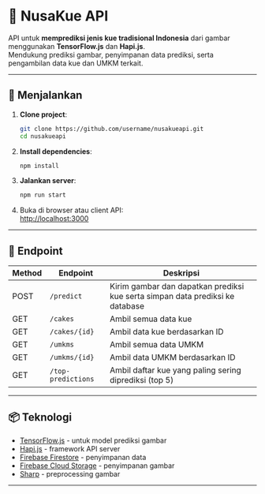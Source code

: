 # 🌟 NusaKue API

API untuk **memprediksi jenis kue tradisional Indonesia** dari gambar menggunakan **TensorFlow.js** dan **Hapi.js**.  
Mendukung prediksi gambar, penyimpanan data prediksi, serta pengambilan data kue dan UMKM terkait.

---

## 🚀 Menjalankan

1. **Clone project**:
    ```bash
    git clone https://github.com/username/nusakueapi.git
    cd nusakueapi
    ```

2. **Install dependencies**:
    ```bash
    npm install
    ```

3. **Jalankan server**:
    ```bash
    npm run start
    ```

4. Buka di browser atau client API:  
   [http://localhost:3000](http://localhost:3000)

---

## 🔗 Endpoint

| Method | Endpoint           | Deskripsi                                                      |
| ------ | ------------------ | -------------------------------------------------------------- |
| POST   | `/predict`         | Kirim gambar dan dapatkan prediksi kue serta simpan data prediksi ke database |
| GET    | `/cakes`           | Ambil semua data kue                                           |
| GET    | `/cakes/{id}`      | Ambil data kue berdasarkan ID                                  |
| GET    | `/umkms`           | Ambil semua data UMKM                                          |
| GET    | `/umkms/{id}`      | Ambil data UMKM berdasarkan ID                                 |
| GET    | `/top-predictions` | Ambil daftar kue yang paling sering diprediksi (top 5)        |

---

## 📦 Teknologi

- [TensorFlow.js](https://www.tensorflow.org/js) - untuk model prediksi gambar  
- [Hapi.js](https://hapi.dev/) - framework API server  
- [Firebase Firestore](https://firebase.google.com/docs/firestore) - penyimpanan data  
- [Firebase Cloud Storage](https://firebase.google.com/docs/storage) - penyimpanan gambar  
- [Sharp](https://sharp.pixelplumbing.com/) - preprocessing gambar  

---
